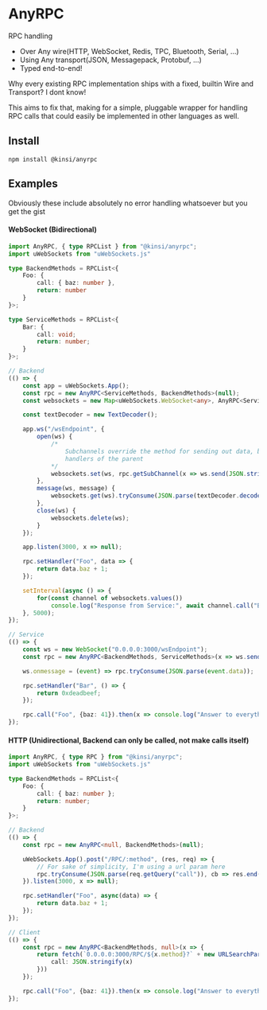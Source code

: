 # AnyRPC

RPC handling

- Over Any wire(HTTP, WebSocket, Redis, TPC, Bluetooth, Serial, ...)
- Using Any transport(JSON, Messagepack, Protobuf, ...)
- Typed end-to-end!

Why every existing RPC implementation ships with a fixed, builtin Wire and Transport? I dont know!

This aims to fix that, making for a simple, pluggable wrapper for handling RPC calls that could easily be implemented in other languages as well.

## Install

`npm install @kinsi/anyrpc`

## Examples

Obviously these include absolutely no error handling whatsoever but you get the gist

#### WebSocket (Bidirectional)
```ts
import AnyRPC, { type RPCList } from "@kinsi/anyrpc";
import uWebSockets from "uWebSockets.js"

type BackendMethods = RPCList<{
	Foo: {
		call: { baz: number },
		return: number
	}
}>;

type ServiceMethods = RPCList<{
	Bar: {
		call: void;
		return: number;
	}
}>;

// Backend
(() => {
	const app = uWebSockets.App();
	const rpc = new AnyRPC<ServiceMethods, BackendMethods>(null);
	const websockets = new Map<uWebSockets.WebSocket<any>, AnyRPC<ServiceMethods, BackendMethods>>();

	const textDecoder = new TextDecoder();

	app.ws("/wsEndpoint", {
		open(ws) {
			/*
				Subchannels override the method for sending out data, but use the same RPC
				handlers of the parent
			*/
			websockets.set(ws, rpc.getSubChannel(x => ws.send(JSON.stringify(x))));
		},
		message(ws, message) {
			websockets.get(ws).tryConsume(JSON.parse(textDecoder.decode(message)));
		},
		close(ws) {
			websockets.delete(ws);
		}
	});

	app.listen(3000, x => null);

	rpc.setHandler("Foo", data => {
		return data.baz + 1;
	});

	setInterval(async () => {
		for(const channel of websockets.values())
			console.log("Response from Service:", await channel.call("Bar"));
	}, 5000);
});

// Service
(() => {
	const ws = new WebSocket("0.0.0.0:3000/wsEndpoint");
	const rpc = new AnyRPC<BackendMethods, ServiceMethods>(x => ws.send(JSON.stringify(x)));

	ws.onmessage = (event) => rpc.tryConsume(JSON.parse(event.data));

	rpc.setHandler("Bar", () => {
		return 0xdeadbeef;
	});

	rpc.call("Foo", {baz: 41}).then(x => console.log("Answer to everything:", x));
});
```


#### HTTP (Unidirectional, Backend can only be called, not make calls itself)

```ts
import AnyRPC, { type RPC } from "@kinsi/anyrpc";
import uWebSockets from "uWebSockets.js"

type BackendMethods = RPCList<{
	Foo: {
		call: { baz: number };
		return: number;
	}
}>;

// Backend
(() => {
	const rpc = new AnyRPC<null, BackendMethods>(null);

	uWebSockets.App().post("/RPC/:method", (res, req) => {
		// For sake of simplicity, I'm using a url param here
		rpc.tryConsume(JSON.parse(req.getQuery("call")), cb => res.end(JSON.stringify(cb)));
	}).listen(3000, x => null);

	rpc.setHandler("Foo", async(data) => {
		return data.baz + 1;
	});
});

// Client
(() => {
	const rpc = new AnyRPC<BackendMethods, null>(x => {
		return fetch(`0.0.0.0:3000/RPC/${x.method}?` + new URLSearchParams({
			call: JSON.stringify(x)
		}))
	});

	rpc.call("Foo", {baz: 41}).then(x => console.log("Answer to everything:", x));
});
```